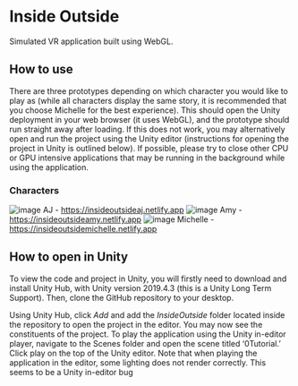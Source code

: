 # Inside Outside
Simulated VR application built using WebGL.

## How to use
There are three prototypes depending on which character you would like to play as (while all characters display the same story, it is recommended that you choose Michelle for the best experience). This should open the Unity deployment in your web browser (it uses WebGL), and the prototype should run straight away after loading. If this does not work, you may alternatively open and run the project using the Unity editor (instructions for opening the project in Unity is outlined below). If possible, please try to close other CPU or GPU intensive applications that may be running in the background while using the application.

### Characters
![image](https://user-images.githubusercontent.com/37824250/141383872-b334439b-a8cd-4eb3-b12c-05f51bc0cbc1.png)
AJ - https://insideoutsideaj.netlify.app
![image](https://user-images.githubusercontent.com/37824250/141383877-a4d74971-4012-4eb5-bd13-387f292e774c.png)
Amy - https://insideoutsideamy.netlify.app
![image](https://user-images.githubusercontent.com/37824250/141383882-01dc5af0-121b-4fd3-96a4-e25db3c4f887.png)
Michelle - https://insideoutsidemichelle.netlify.app

## How to open in Unity
To view the code and project in Unity, you will firstly need to download and install Unity Hub, with Unity version 2019.4.3 (this is a Unity Long Term Support). Then, clone the GitHub repository to your desktop.

Using Unity Hub, click _Add_ and add the _InsideOutside_ folder located inside the repository to open the project in the editor. You may now see the constituents of the project. To play the application using the Unity in-editor player, navigate to the Scenes folder and open the scene titled ‘0Tutorial.’ Click play on the top of the Unity editor. Note that when playing the application in the editor, some lighting does not render correctly. This seems to be a Unity in-editor bug

